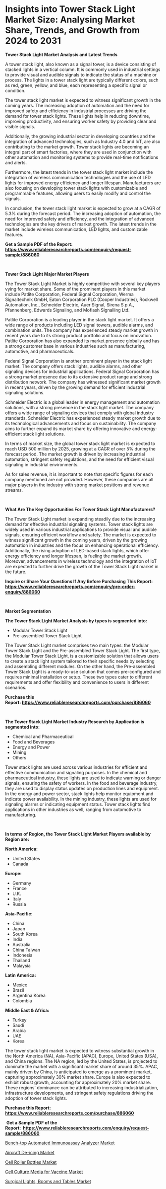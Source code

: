 <p><h1>Insights into Tower Stack Light Market Size: Analysing Market Share, Trends, and Growth from 2024 to 2031</h1></p><p><strong>Tower Stack Light Market Analysis and Latest Trends</strong></p>
<p><p>A tower stack light, also known as a signal tower, is a device consisting of stacked lights in a vertical column. It is commonly used in industrial settings to provide visual and audible signals to indicate the status of a machine or process. The lights in a tower stack light are typically different colors, such as red, green, yellow, and blue, each representing a specific signal or condition.</p><p>The tower stack light market is expected to witness significant growth in the coming years. The increasing adoption of automation and the need for improved safety and efficiency in industrial processes are driving the demand for tower stack lights. These lights help in reducing downtime, improving productivity, and ensuring worker safety by providing clear and visible signals.</p><p>Additionally, the growing industrial sector in developing countries and the integration of advanced technologies, such as Industry 4.0 and IoT, are also contributing to the market growth. Tower stack lights are becoming an integral part of smart factories, where they are used in conjunction with other automation and monitoring systems to provide real-time notifications and alerts.</p><p>Furthermore, the latest trends in the tower stack light market include the integration of wireless communication technologies and the use of LED lights for improved energy efficiency and longer lifespan. Manufacturers are also focusing on developing tower stack lights with customizable and programmable features, allowing users to easily modify and control the signals.</p><p>In conclusion, the tower stack light market is expected to grow at a CAGR of 5.3% during the forecast period. The increasing adoption of automation, the need for improved safety and efficiency, and the integration of advanced technologies are the key drivers of market growth. The latest trends in the market include wireless communication, LED lights, and customizable features.</p></p>
<p><strong>Get a Sample PDF of the Report:&nbsp; <a href="https://www.reliableresearchreports.com/enquiry/request-sample/886060">https://www.reliableresearchreports.com/enquiry/request-sample/886060</a></strong></p>
<p>&nbsp;</p>
<p><strong>Tower Stack Light Major Market Players</strong></p>
<p><p>The Tower Stack Light Market is highly competitive with several key players vying for market share. Some of the prominent players in this market include Patlite Corporation, Federal Signal Corporation, Werma Signaltechnik GmbH, Eaton Corporation PLC (Cooper Industries), Rockwell Automation, Inc., Schneider Electric, Auer Signal, Sirena S.p.A., Pfannenberg, Edwards Signaling, and Moflash Signalling Ltd.</p><p>Patlite Corporation is a leading player in the stack light market. It offers a wide range of products including LED signal towers, audible alarms, and combination units. The company has experienced steady market growth in recent years due to its strong product portfolio and focus on innovation. Patlite Corporation has also expanded its market presence globally and has a strong customer base in various industries such as manufacturing, automotive, and pharmaceuticals.</p><p>Federal Signal Corporation is another prominent player in the stack light market. The company offers stack lights, audible alarms, and other signaling devices for industrial applications. Federal Signal Corporation has a strong market presence due to its extensive product range and strong distribution network. The company has witnessed significant market growth in recent years, driven by the growing demand for efficient industrial signaling solutions.</p><p>Schneider Electric is a global leader in energy management and automation solutions, with a strong presence in the stack light market. The company offers a wide range of signaling devices that comply with global industry standards. Schneider Electric has experienced steady market growth due to its technological advancements and focus on sustainability. The company aims to further expand its market share by offering innovative and energy-efficient stack light solutions.</p><p>In terms of market size, the global tower stack light market is expected to reach USD 500 million by 2025, growing at a CAGR of over 5% during the forecast period. The market growth is driven by increasing industrial automation, stringent safety regulations, and the need for efficient visual signaling in industrial environments.</p><p>As for sales revenue, it is important to note that specific figures for each company mentioned are not provided. However, these companies are all major players in the industry with strong market positions and revenue streams.</p></p>
<p>&nbsp;</p>
<p><strong>What Are The Key Opportunities For Tower Stack Light Manufacturers?</strong></p>
<p><p>The Tower Stack Light market is expanding steadily due to the increasing demand for effective industrial signaling systems. Tower stack lights are widely used in various industrial applications to provide visual and audible signals, ensuring efficient workflow and safety. The market is expected to witness significant growth in the coming years, driven by the growing automation in industries and the focus on enhancing operational efficiency. Additionally, the rising adoption of LED-based stack lights, which offer energy efficiency and longer lifespan, is fueling the market growth. Moreover, advancements in wireless technology and the integration of IoT are expected to further drive the growth of the Tower Stack Light market in the future.</p></p>
<p><strong>Inquire or Share Your Questions If Any Before Purchasing This Report: <a href="https://www.reliableresearchreports.com/enquiry/pre-order-enquiry/886060">https://www.reliableresearchreports.com/enquiry/pre-order-enquiry/886060</a></strong></p>
<p>&nbsp;</p>
<p><strong>Market Segmentation</strong></p>
<p><strong>The Tower Stack Light Market Analysis by types is segmented into:</strong></p>
<p><ul><li>Modular Tower Stack Light</li><li>Pre-assembled Tower Stack Light</li></ul></p>
<p><p>The Tower Stack Light market comprises two main types: the Modular Tower Stack Light and the Pre-assembled Tower Stack Light. The first type, the Modular Tower Stack Light, is a customizable solution that allows users to create a stack light system tailored to their specific needs by selecting and assembling different modules. On the other hand, the Pre-assembled Tower Stack Light is a ready-to-use solution that comes pre-configured and requires minimal installation or setup. These two types cater to different requirements and offer flexibility and convenience to users in different scenarios.</p></p>
<p><strong>Purchase this Report:&nbsp;<a href="https://www.reliableresearchreports.com/purchase/886060">https://www.reliableresearchreports.com/purchase/886060</a></strong></p>
<p>&nbsp;</p>
<p><strong>The Tower Stack Light Market Industry Research by Application is segmented into:</strong></p>
<p><ul><li>Chemical and Pharmaceutical</li><li>Food and Beverages</li><li>Energy and Power</li><li>Mining</li><li>Others</li></ul></p>
<p><p>Tower stack lights are used across various industries for efficient and effective communication and signaling purposes. In the chemical and pharmaceutical industry, these lights are used to indicate warning or danger signals, ensuring the safety of workers. In the food and beverage industry, they are used to display status updates on production lines and equipment. In the energy and power sector, stack lights help monitor equipment and indicate power availability. In the mining industry, these lights are used for signaling alarms or indicating equipment status. Tower stack lights find applications in other industries as well, ranging from automotive to manufacturing.</p></p>
<p>&nbsp;</p>
<p><strong>In terms of Region, the Tower Stack Light Market Players available by Region are:</strong></p>
<p>
    <p> <strong> North America: </strong>
        <ul>
            <li>United States</li>
            <li>Canada</li>
        </ul>
        </p> 
    <p> <strong> Europe: </strong>
        <ul>
            <li>Germany</li>
            <li>France</li>
            <li>U.K.</li>
            <li>Italy</li>
            <li>Russia</li>
        </ul>
        </p> 
    <p> <strong> Asia-Pacific: </strong>
        <ul>
            <li>China</li>
            <li>Japan</li>
            <li>South Korea</li>
            <li>India</li>
            <li>Australia</li>
            <li>China Taiwan</li>
            <li>Indonesia</li>
            <li>Thailand</li>
            <li>Malaysia</li>
        </ul>
        </p> 
    <p> <strong> Latin America: </strong>
        <ul>
            <li>Mexico</li>
            <li>Brazil</li>
            <li>Argentina Korea</li>
            <li>Colombia</li>
        </ul>
        </p> 
    <p> <strong> Middle East & Africa: </strong>
        <ul>
            <li>Turkey</li>
            <li>Saudi</li>
            <li>Arabia</li>
            <li>UAE</li>
            <li>Korea</li>
        </ul>
    </p>
    </p>
<p><p>The tower stack light market is expected to witness substantial growth in the North America (NA), Asia-Pacific (APAC), Europe, United States (USA), and China regions. The NA region, led by the United States, is projected to dominate the market with a significant market share of around 35%. APAC, mainly driven by China, is anticipated to emerge as a prominent market, capturing approximately 30% market share. Europe is also expected to exhibit robust growth, accounting for approximately 20% market share. These regions' dominance can be attributed to increasing industrialization, infrastructure developments, and stringent safety regulations driving the adoption of tower stack lights.</p></p>
<p><strong>Purchase this Report: <a href="https://www.reliableresearchreports.com/purchase/886060">https://www.reliableresearchreports.com/purchase/886060</a></strong></p>
<p>&nbsp;<strong>Get a Sample PDF of the Report:&nbsp;&nbsp;<a href="https://www.reliableresearchreports.com/enquiry/request-sample/886060">https://www.reliableresearchreports.com/enquiry/request-sample/886060</a></strong></p>
<p><strong></strong></p>
<p><p><a href="https://medium.com/@boydsmitham726/bench-top-automated-immunoassay-analyzer-market-comprehensive-assessment-by-type-application-and-2a4916051d05">Bench-top Automated Immunoassay Analyzer Market</a></p><p><a href="https://github.com/rahu1503/Market-Research-Report-List-2/blob/main/aircraft-de-icing-market.md">Aircraft De-icing Market</a></p><p><a href="https://medium.com/@boydsmitham726/cell-roller-bottles-market-share-evolution-and-market-growth-trends-2023-2030-05695846fb45">Cell Roller Bottles Market</a></p><p><a href="https://medium.com/@boydsmitham726/cell-culture-media-for-vaccine-market-exploring-market-share-market-trends-and-future-growth-550f5aadf41a">Cell Culture Media for Vaccine Market</a></p><p><a href="https://github.com/rahu1501/Market-Research-Report-List-2/blob/main/surgical-lights-booms-and-tables-market.md">Surgical Lights, Booms and Tables Market</a></p></p>